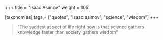 +++
title = "Isaac Asimov"
weight = 105

[taxonomies]
tags = ["quotes", "isaac asimov", "science", "wisdom"]
+++

> "The saddest aspect of life right now is that science gathers knowledge
> faster than society gathers wisdom"
